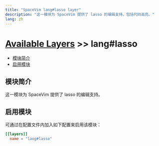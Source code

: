 ```yaml
---
title: "SpaceVim lang#lasso layer"
description: "这一模块为 SpaceVim 提供了 lasso 的编辑支持，包括代码高亮。"
lang: zh
---
```


# [Available Layers](../../) >> lang#lasso

<!-- vim-markdown-toc GFM -->

- [模块简介](#模块简介)
- [启用模块](#启用模块)

<!-- vim-markdown-toc -->

## 模块简介

这一模块为 SpaceVim 提供了 lasso 的编辑支持。

## 启用模块

可通过在配置文件内加入如下配置来启用该模块：

```toml
[[layers]]
  name = "lang#lasso"
```


